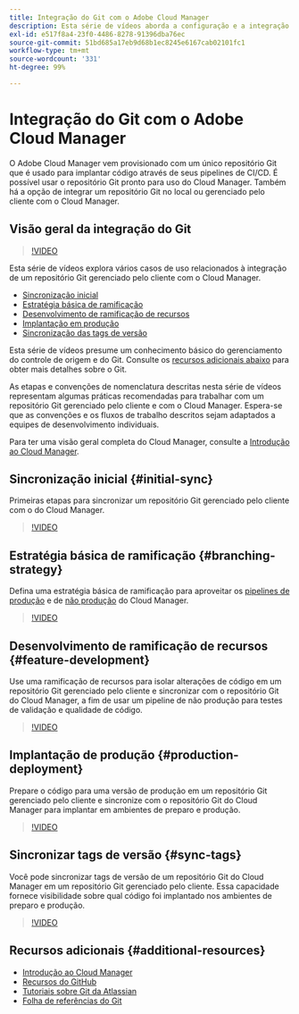 ```yaml
---
title: Integração do Git com o Adobe Cloud Manager
description: Esta série de vídeos aborda a configuração e a integração de um repositório Git gerenciado pelo cliente (no local) com o Adobe Cloud Manager.
exl-id: e517f8a4-23f0-4486-8278-91396dba76ec
source-git-commit: 51bd685a17eb9d68b1ec8245e6167cab02101fc1
workflow-type: tm+mt
source-wordcount: '331'
ht-degree: 99%

---
```



# Integração do Git com o Adobe Cloud Manager

O Adobe Cloud Manager vem provisionado com um único repositório Git que é usado para implantar código através de seus pipelines de CI/CD. É possível usar o repositório Git pronto para uso do Cloud Manager. Também há a opção de integrar um repositório Git no local ou gerenciado pelo cliente com o Cloud Manager.

## Visão geral da integração do Git

>[!VIDEO](https://video.tv.adobe.com/v/28710/)

Esta série de vídeos explora vários casos de uso relacionados à integração de um repositório Git gerenciado pelo cliente com o Cloud Manager.

* [Sincronização inicial](#initial-sync)
* [Estratégia básica de ramificação](#branching-strategy)
* [Desenvolvimento de ramificação de recursos](#feature-development)
* [Implantação em produção](#production-deployment)
* [Sincronização das tags de versão](#sync-tags)

Esta série de vídeos presume um conhecimento básico do gerenciamento do controle de origem e do Git. Consulte os [recursos adicionais abaixo](#additional-resources) para obter mais detalhes sobre o Git.

As etapas e convenções de nomenclatura descritas nesta série de vídeos representam algumas práticas recomendadas para trabalhar com um repositório Git gerenciado pelo cliente e com o Cloud Manager. Espera-se que as convenções e os fluxos de trabalho descritos sejam adaptados a equipes de desenvolvimento individuais.

Para ter uma visão geral completa do Cloud Manager, consulte a [Introdução ao Cloud Manager](/help/introduction.md).

## Sincronização inicial {#initial-sync}

Primeiras etapas para sincronizar um repositório Git gerenciado pelo cliente com o do Cloud Manager.

>[!VIDEO](https://video.tv.adobe.com/v/28711/?quality=12)

## Estratégia básica de ramificação {#branching-strategy}

Defina uma estratégia básica de ramificação para aproveitar os [pipelines de produção](/help/using/production-pipelines.md) e de [não produção](/help/using/non-production-pipelines.md) do Cloud Manager.

>[!VIDEO](https://video.tv.adobe.com/v/28712/?quality=12)

## Desenvolvimento de ramificação de recursos {#feature-development}

Use uma ramificação de recursos para isolar alterações de código em um repositório Git gerenciado pelo cliente e sincronizar com o repositório Git do Cloud Manager, a fim de usar um pipeline de não produção para testes de validação e qualidade de código.

>[!VIDEO](https://video.tv.adobe.com/v/28723/?quality=12)

## Implantação de produção {#production-deployment}

Prepare o código para uma versão de produção em um repositório Git gerenciado pelo cliente e sincronize com o repositório Git do Cloud Manager para implantar em ambientes de preparo e produção.

>[!VIDEO](https://video.tv.adobe.com/v/28724/?quality=12)

## Sincronizar tags de versão {#sync-tags}

Você pode sincronizar tags de versão de um repositório Git do Cloud Manager em um repositório Git gerenciado pelo cliente. Essa capacidade fornece visibilidade sobre qual código foi implantado nos ambientes de preparo e produção.

>[!VIDEO](https://video.tv.adobe.com/v/28725/?quality=12)

## Recursos adicionais {#additional-resources}

* [Introdução ao Cloud Manager](/help/introduction.md)
* [Recursos do GitHub](https://docs.github.com/pt/get-started/getting-started-with-git/set-up-git)
* [Tutoriais sobre Git da Atlassian](https://www.atlassian.com/git/tutorials/what-is-version-control)
* [Folha de referências do Git](https://education.github.com/git-cheat-sheet-education.pdf)
